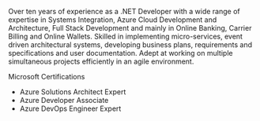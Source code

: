 Over ten years of experience as a .NET Developer with a wide range of expertise in Systems Integration, Azure Cloud Development and Architecture, Full Stack Development and mainly in Online Banking, Carrier Billing and Online Wallets. Skilled in implementing micro-services, event driven architectural systems, developing business plans, requirements and specifications and user documentation. Adept at working on multiple simultaneous projects efficiently in an agile environment. 

Microsoft Certifications
- Azure Solutions Architect Expert 
- Azure Developer Associate
- Azure DevOps Engineer Expert
